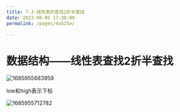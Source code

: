```yaml
---
title: 7-3-线性表的查找2折半查找
date: 2023-06-05 17:30:09
permalink: /pages/4a525e/

---
```

数据结构——线性表查找2折半查找
================

![1685955683959](/assets/1685955683959.png)

low和high表示下标

![1685955712782](/assets/1685955712782.png)










